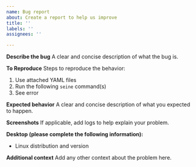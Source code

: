 ```yaml
---
name: Bug report
about: Create a report to help us improve
title: ''
labels: ''
assignees: ''

---
```


**Describe the bug**
A clear and concise description of what the bug is.

**To Reproduce**
Steps to reproduce the behavior:
1. Use attached YAML files
2. Run the following `seine` command(s)
3. See error

**Expected behavior**
A clear and concise description of what you expected to happen.

**Screenshots**
If applicable, add logs to help explain your problem.

**Desktop (please complete the following information):**
 - Linux distribution and version

**Additional context**
Add any other context about the problem here.
